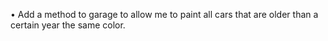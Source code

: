 <!-- • Create a garage class. -->
<!-- • Create a method that adds cars to your garage class. -->
<!-- • Create a method that tells me how many total cars are in the garage. -->
<!-- • Create a method that counts the number of cars of a certain make. -->
<!-- • Add an attribute to Car to track its color. -->
<!-- • Add a method to car that allows me to paint it to change its color. -->
<!-- • Add a method to garage to allow me to paint all cars the same color. -->
• Add a method to garage to allow me to paint all cars that are older than a certain year the same color.
